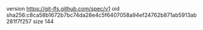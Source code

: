 version https://git-lfs.github.com/spec/v1
oid sha256:c8ca58b1672b7bc74da28e4c5f6407058a94ef24762b871ab5913ab281f7f257
size 144
